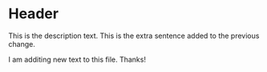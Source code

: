 # Header

This is the description text. This is the extra sentence added to the previous change.


I am additing new text to this file. Thanks!